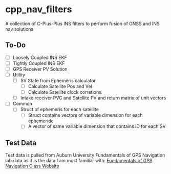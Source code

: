 # cpp_nav_filters
A collection of C-Plus-Plus INS filters to perform fusion of GNSS and INS nav solutions

## To-Do
- [ ] Loosely Coupled INS EKF
- [ ] Tightly Coupled INS EKF
- [ ] GPS Receiver PV Solution
- [ ] Utility
    - [ ] SV State from Ephemeris calculator
        - [ ] Calculate Satellite Pos and Vel
        - [ ] Calculate Satellite clock corretions
    - [ ] Intake receiver PVC and Satellite PV and return matrix of unit vectors
- [ ] Common 
    - [ ] Struct of ephemeris for each satellite
        - [ ] Struct contains vectors of variable dimension for each ephemeride
        - [ ] A vector of same variable dimension that contains ID for each SV

## Test Data
Test data is pulled from Auburn University Fundamentals of GPS Navigation lab data as it is the data I am most familiar with:
[Fundamentals of GPS Navigation Class Website](https://eng.auburn.edu/~dmbevly/fund_gps/)
